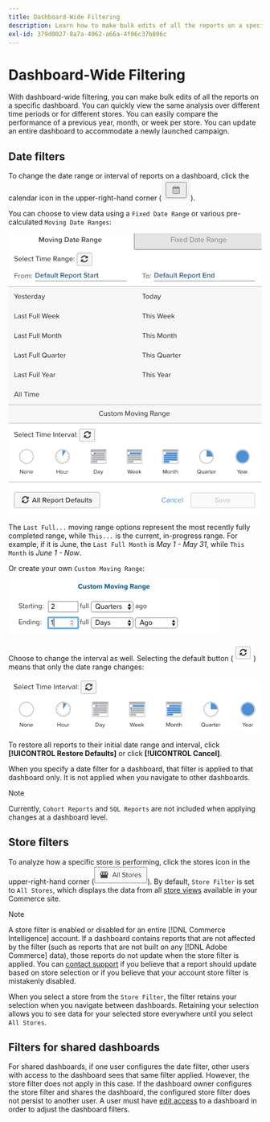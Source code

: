 ```yaml
---
title: Dashboard-Wide Filtering
description: Learn how to make bulk edits of all the reports on a specific dashboard.
exl-id: 379d0027-8a7a-4062-a66a-4f06c37b806c
---
```

# Dashboard-Wide Filtering

With dashboard-wide filtering, you can make bulk edits of all the reports on a specific dashboard. You can quickly view the same analysis over different time periods or for different stores. You can easily compare the performance of a previous year, month, or week per store. You can update an entire dashboard to accommodate a newly launched campaign.

## Date filters

To change the date range or interval of reports on a dashboard, click the calendar icon in the upper-right-hand corner (![calendar](../../assets/calendar-button.png)).

You can choose to view data using a `Fixed Date Range` or various pre-calculated `Moving Date Ranges`:

![moving date ranges](../../assets/moving_date_ranges.png)

The `Last Full...` moving range options represent the most recently fully completed range, while `This...` is the current, in-progress range. For example, if it is June, the `Last Full Month` is _May 1 - May 31_, while `This Month` is _June 1 - Now_.

Or create your own `Custom Moving Range`\:

![custom moving range](../../assets/custom-moving-range.png)

Choose to change the interval as well. Selecting the default button (![time interval default](../../assets/time_interval_default.png)) means that only the date range changes:

![time interval](../../assets/time_interval.png)

To restore all reports to their initial date range and interval, click **[!UICONTROL Restore Defaults]** or click **[!UICONTROL Cancel]**.

When you specify a date filter for a dashboard, that filter is applied to that dashboard only. It is not applied when you navigate to other dashboards.

>[!NOTE]
>
>Currently, `Cohort Reports` and `SQL Reports` are not included when applying changes at a dashboard level.

## Store filters

To analyze how a specific store is performing, click the stores icon in the upper-right-hand corner (![Store Filter](../../assets/store-filter.png)). By default, `Store Filter` is set to `All Stores`, which displays the data from all [store views](https://experienceleague.adobe.com/docs/commerce-admin/stores-sales/site-store/store-views.html) available in your Commerce site.

>[!NOTE]
>
>A store filter is enabled or disabled for an entire [!DNL Commerce Intelligence] account. If a dashboard contains reports that are not affected by the filter (such as reports that are not built on any [!DNL Adobe Commerce] data), those reports do not update when the store filter is applied. You can [contact support](https://experienceleague.adobe.com/docs/commerce-knowledge-base/kb/troubleshooting/miscellaneous/mbi-service-policies.html?lang=en) if you believe that a report should update based on store selection or if you believe that your account store filter is mistakenly disabled.

When you select a store from the `Store Filter`, the filter retains your selection when you navigate between dashboards. Retaining your selection allows you to see data for your selected store everywhere until you select `All Stores`.

## Filters for shared dashboards

For shared dashboards, if one user configures the date filter, other users with access to the dashboard sees that same filter applied. However, the store filter does not apply in this case. If the dashboard owner configures the store filter and shares the dashboard, the configured store filter does not persist to another user. A user must have [edit access](../../data-user/dashboards/share-dashboard-with-users.md) to a dashboard in order to adjust the dashboard filters.
